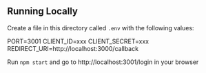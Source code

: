 
## Running Locally
Create a file in this directory called `.env` with the following values:

PORT=3001
CLIENT_ID=xxx
CLIENT_SECRET=xxx
REDIRECT_URI=http://localhost:3000/callback

Run `npm start` and go to http://localhost:3001/login in your browser